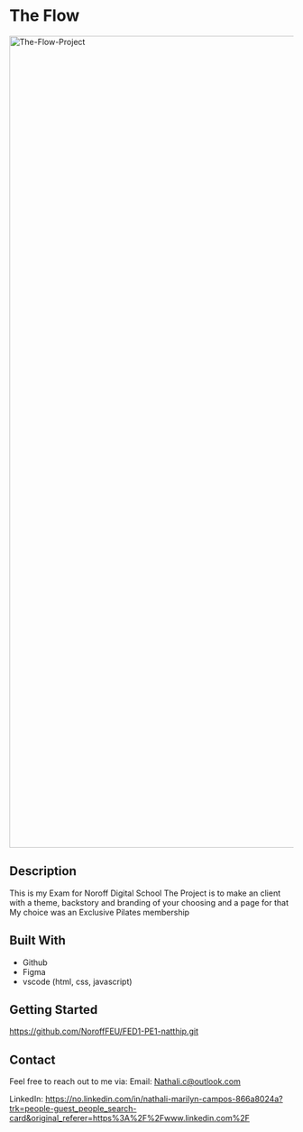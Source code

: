 # The Flow
<img width="1440" alt="The-Flow-Project" src="https://github.com/NoroffFEU/FED1-PE1-natthip/assets/142994336/3f31b6dc-ce08-4750-b9d0-1c2cc8352b77">



## Description
This is my Exam for Noroff Digital School
The Project is to make an client with a theme, backstory and branding of your choosing and a page for that
My choice was an Exclusive Pilates membership 

## Built With
- Github
- Figma
- vscode (html, css, javascript)
  
## Getting Started
https://github.com/NoroffFEU/FED1-PE1-natthip.git

## Contact
Feel free to reach out to me via:
Email: Nathali.c@outlook.com

LinkedIn: https://no.linkedin.com/in/nathali-marilyn-campos-866a8024a?trk=people-guest_people_search-card&original_referer=https%3A%2F%2Fwww.linkedin.com%2F
